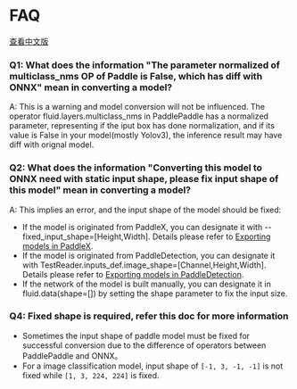 # FAQ
[查看中文版](../zh/FAQ.md)
### Q1: What does the information "The parameter normalized of multiclass_nms OP of Paddle is False, which has diff with ONNX" mean in converting a model?

A: This is a warning and model conversion will not be influenced. The operator fluid.layers.multiclass_nms in PaddlePaddle has a normalized parameter, representing if the iput box has done normalization, and if its value is False in your model(mostly Yolov3), the inference result may have diff with orignal model.

### Q2: What does the information "Converting this model to ONNX need with static input shape, please fix input shape of this model" mean in converting a model?

A: This implies an error, and the input shape of the model should be fixed:

- If the model is originated from PaddleX, you can designate it with --fixed_input_shape=[Height,Width]. Details please refer to [Exporting models in PaddleX](https://github.com/PaddlePaddle/PaddleX/blob/develop/docs/apis/export_model.md).
- If the model is originated from PaddleDetection, you can designate it with TestReader.inputs_def.image_shape=[Channel,Height,Width]. Details please refer to [Exporting models in PaddleDetection](https://github.com/PaddlePaddle/PaddleDetection/blob/release/2.3/deploy/EXPORT_ONNX_MODEL.md).
- If the network of the model is built manually, you can designate it in fluid.data(shape=[]) by setting the shape parameter to fix the input size.

### Q4: Fixed shape is required, refer this doc for more information
- Sometimes the input shape of paddle model must be fixed for successful conversion due to the difference of operators between PaddlePaddle and ONNX。
- For a image classification model, input shape of `[-1, 3, -1, -1]` is not fixed while `[1, 3, 224, 224]` is fixed.
